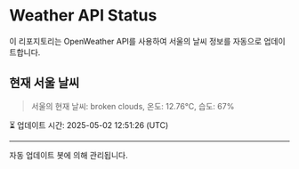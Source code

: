 
# Weather API Status

이 리포지토리는 OpenWeather API를 사용하여 서울의 날씨 정보를 자동으로 업데이트합니다.

## 현재 서울 날씨
> 서울의 현재 날씨: broken clouds, 온도: 12.76°C, 습도: 67%

⏳ 업데이트 시간: 2025-05-02 12:51:26 (UTC)

---
자동 업데이트 봇에 의해 관리됩니다.
